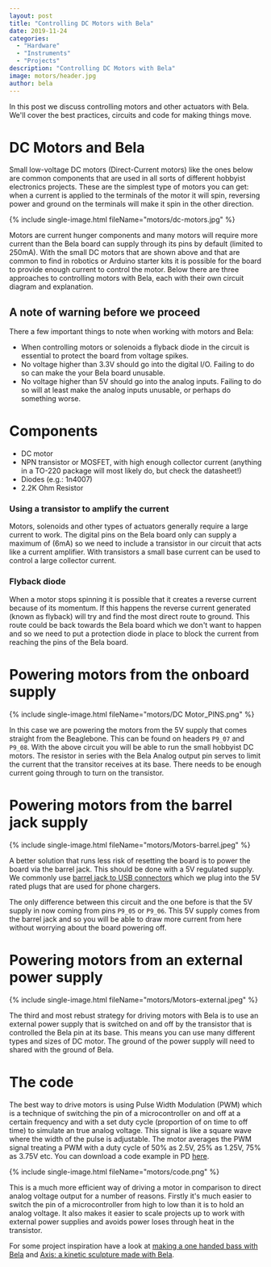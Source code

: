 ```yaml
---
layout: post
title: "Controlling DC Motors with Bela"
date: 2019-11-24
categories:
  - "Hardware"
  - "Instruments"
  - "Projects"
description: "Controlling DC Motors with Bela"
image: motors/header.jpg
author: bela
---
```


In this post we discuss controlling motors and other actuators with Bela. We'll cover the best practices, circuits and code for making things move.

# DC Motors and Bela

Small low-voltage DC motors (Direct-Current motors) like the ones below are common components that are used in all sorts of different hobbyist electronics projects. These are the simplest type of motors you can get: when a current is applied to the terminals of the motor it will spin, reversing power and ground on the terminals will make it spin in the other direction.

{% include single-image.html fileName="motors/dc-motors.jpg" %}

Motors are current hunger components and many motors will require more current than the Bela board can supply through its pins by default (limited to 250mA). With the small DC motors that are shown above and that are common to find in robotics or Arduino starter kits it is possible for the board to provide enough current to control the motor. Below there are three approaches to controlling motors with Bela, each with their own circuit diagram and explanation.

## A note of warning before we proceed

There a few important things to note when working with motors and Bela:

- When controlling motors or solenoids a flyback diode in the circuit is essential to protect the board from voltage spikes.
- No voltage higher than 3.3V should go into the digital I/O. Failing to do so can make the your Bela board unusable.
- No voltage higher than 5V should go into the analog inputs. Failing to do so will at least make the analog inputs unusable, or perhaps do something worse.

# Components

- DC motor
- NPN transistor or MOSFET, with high enough collector current (anything in a TO-220 package will most likely do, but check the datasheet!)
- Diodes (e.g.: 1n4007)
- 2.2K Ohm Resistor


### Using a transistor to amplify the current

Motors, solenoids and other types of actuators generally require a large current to work. The digital pins on the Bela board only can supply a maximum of (6mA) so we need to include a transistor in our circuit that acts like a current amplifier. With transistors a small base current can be used to control a large collector current.

### Flyback diode

When a motor stops spinning it is possible that it creates a reverse current because of its momentum. If this happens the reverse current generated (known as flyback) will try and find the most direct route to ground. This route could be back towards the Bela board which we don't want to happen and so we need to put a protection diode in place to block the current from reaching the pins of the Bela board.

# Powering motors from the onboard supply

{% include single-image.html fileName="motors/DC Motor_PINS.png" %}

In this case we are powering the motors from the 5V supply that comes straight from the Beaglebone. This can be found on headers `P9_07` and `P9_08`. With the above circuit you will be able to run the small hobbyist DC motors. The resistor in series with the Bela Analog output pin serves to limit the current that the transitor receives at its base. There needs to be enough current going through to turn on the transistor. 

# Powering motors from the barrel jack supply

{% include single-image.html fileName="motors/Motors-barrel.jpeg" %}

A better solution that runs less risk of resetting the board is to power the board via the barrel jack. This should be done with a 5V regulated supply. We commonly use [barrel jack to USB connectors]() which we plug into the 5V rated plugs that are used for phone chargers.

The only difference between this circuit and the one before is that the 5V supply in now coming from pins `P9_05` or `P9_06`. This 5V supply comes from the barrel jack and so you will be able to draw more current from here without worrying about the board powering off.

# Powering motors from an external power supply

{% include single-image.html fileName="motors/Motors-external.jpeg" %}

The third and most rebust strategy for driving motors with Bela is to use an external power supply that is switched on and off by the transistor that is controlled the Bela pin at its base. This means you can use many different types and sizes of DC motor. The ground of the power supply will need to shared with the ground of Bela.

# The code

The best way to drive motors is using Pulse Width Modulation (PWM) which is a technique of switching the pin of a microcontroller on and off at a certain frequency and with a set duty cycle (proportion of on time to off time) to simulate an true analog voltage. This signal is like a square wave where the width of the pulse is adjustable. The motor averages the PWM signal treating a PWM with a duty cycle of 50% as 2.5V, 25% as 1.25V, 75% as 3.75V etc. You can download a code example in PD [here](add-link).

{% include single-image.html fileName="motors/code.png" %}

This is a much more efficient way of driving a motor in comparison to direct analog voltage output for a number of reasons. Firstly it's much easier to switch the pin of a microcontroller from high to low than it is to hold an analog voltage. It also makes it easier to scale projects up to work with external power supplies and avoids power loses through heat in the transistor.

For some project inspiration have a look at [making a one handed bass with Bela](https://blog.bela.io/2017/02/01/making-the-one-handed-bass-with-bela/) and [Axis: a kinetic sculpture made with Bela](https://blog.bela.io/2017/02/27/axis/).
